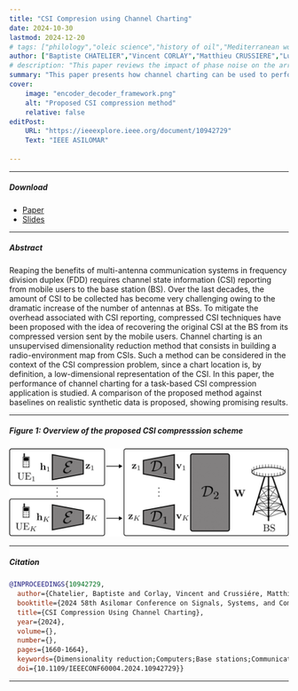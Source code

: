 ```yaml
---
title: "CSI Compresion using Channel Charting" 
date: 2024-10-30
lastmod: 2024-12-20
# tags: ["philology","oleic science","history of oil","Mediterranean world"]
author: ["Baptiste CHATELIER","Vincent CORLAY","Matthieu CRUSSIERE","Luc LE MAGOAROU"]
# description: "This paper reviews the impact of phase noise on the array factor. Published in IEEE WCNC 2023" 
summary: "This paper presents how channel charting can be used to perform CSI compression in FDD MIMO systems. Published in IEEE ASILOMAR 2024." 
cover:
    image: "encoder_decoder_framework.png"
    alt: "Proposed CSI compression method"
    relative: false
editPost:
    URL: "https://ieeexplore.ieee.org/document/10942729"
    Text: "IEEE ASILOMAR"

---
```


---

##### Download

+ [Paper](https://arxiv.org/pdf/2501.01431)
+ [Slides](slides.pdf)

---

##### Abstract

Reaping the benefits of multi-antenna communication systems in frequency division duplex (FDD) requires channel state information (CSI) reporting from mobile users to the base station (BS). Over the last decades, the amount of CSI to be collected has become very challenging owing to the dramatic increase of the number of antennas at BSs. To mitigate the overhead associated with CSI reporting, compressed CSI techniques have been proposed with the idea of recovering the original CSI at the BS from its compressed version sent by the mobile users. Channel charting is an unsupervised dimensionality reduction method that consists in building a radio-environment map from CSIs. Such a method can be considered in the context of the CSI compression problem, since a chart location is, by definition, a low-dimensional representation of the CSI. In this paper, the performance of channel charting for a task-based CSI compression application is studied. A comparison of the proposed method against baselines on realistic synthetic data is proposed, showing promising results.

---

##### Figure 1: Overview of the proposed CSI compresssion scheme

![](encoder_decoder_framework.png)

---

##### Citation

```BibTeX
@INPROCEEDINGS{10942729,
  author={Chatelier, Baptiste and Corlay, Vincent and Crussiére, Matthieu and Le Magoarou, Luc},
  booktitle={2024 58th Asilomar Conference on Signals, Systems, and Computers}, 
  title={CSI Compression Using Channel Charting}, 
  year={2024},
  volume={},
  number={},
  pages={1660-1664},
  keywords={Dimensionality reduction;Computers;Base stations;Communication systems;Buildings;Frequency conversion;Channel state information;Antennas;Synthetic data;Channel charting;Dimensionality reduction;Machine learning;CSI compression},
  doi={10.1109/IEEECONF60004.2024.10942729}}


```

---